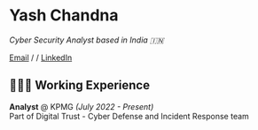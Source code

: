 # Yash Chandna

_Cyber Security Analyst based in India 🇮🇳_ <br>

[Email](mailto:yashchandna@gmail.com) / / [LinkedIn](https://www.linkedin.com/in/yashchandna/) 

## 🧑🏻‍💻 Working Experience

**Analyst** @ KPMG _(July 2022 - Present)_ <br>
  Part of Digital Trust - Cyber Defense and Incident Response team
<br><br>
